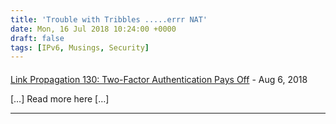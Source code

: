 ```yaml
---
title: 'Trouble with Tribbles .....errr NAT'
date: Mon, 16 Jul 2018 10:24:00 +0000
draft: false
tags: [IPv6, Musings, Security]
---
```



#### 
[Link Propagation 130: Two-Factor Authentication Pays Off](https://ignition.packetpushers.net/link-propagation-130-two-factor-authentication-pays-off/ "") - <time datetime="2018-08-04 11:05:59">Aug 6, 2018</time>

\[…\] Read more here \[…\]
<hr />

